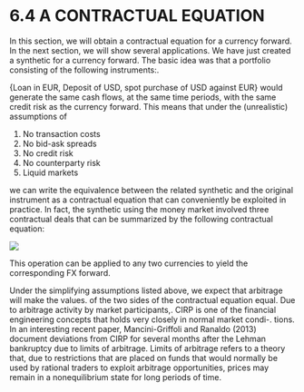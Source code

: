# 6.4 A CONTRACTUAL EQUATION  

In this section, we will obtain a contractual equation for a currency forward. In the next section, we will show several applications. We have just created a synthetic for a currency forward. The basic idea was that a portfolio consisting of the following instruments:.  

{Loan in EUR, Deposit of USD, spot purchase of USD against EUR} would generate the same cash flows, at the same time periods, with the same credit risk as the currency forward. This means that under the (unrealistic) assumptions of  

1. No transaction costs   
2. No bid-ask spreads   
3. No credit risk   
4. No counterparty risk   
5. Liquid markets  

we can write the equivalence between the related synthetic and the original instrument as a contractual equation that can conveniently be exploited in practice. In fact, the synthetic using the money market involved three contractual deals that can be summarized by the following contractual equation:  

![](images/5eacf51ce76fd3f547ae5d6dbcb6ea12dfdd9c9b876f33c2d88045ae287169a6.jpg)  

This operation can be applied to any two currencies to yield the corresponding FX forward.  

Under the simplifying assumptions listed above, we expect that arbitrage will make the values. of the two sides of the contractual equation equal. Due to arbitrage activity by market participants,. CIRP is one of the financial engineering concepts that holds very closely in normal market condi-. tions. In an interesting recent paper, Mancini-Griffoli and Ranaldo (2013) document deviations from CIRP for several months after the Lehman bankruptcy due to limits of arbitrage. Limits of arbitrage refers to a theory that, due to restrictions that are placed on funds that would normally be used by rational traders to exploit arbitrage opportunities, prices may remain in a nonequilibrium state for long periods of time.  

